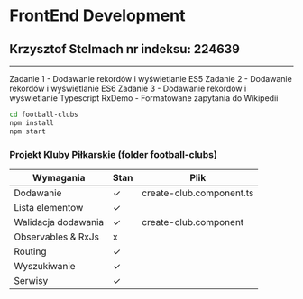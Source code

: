 # FrontEnd Development
## Krzysztof Stelmach nr indeksu: 224639
---------------------------------
Zadanie 1 - Dodawanie rekordów i wyświetlanie ES5
Zadanie 2 - Dodawanie rekordów i wyświetlanie ES6
Zadanie 3 - Dodawanie rekordów i wyświetlanie Typescript
RxDemo - Formatowane zapytania do Wikipedii
```sh
cd football-clubs
npm install
npm start
```
### Projekt Kluby Piłkarskie (folder football-clubs)
| Wymagania | Stan | Plik|
| ------ | ------ | ----
| Dodawanie | ✓| create-club.component.ts
|Lista elementow| ✓ | 
| Walidacja dodawania | ✓ | create-club.component
| Observables & RxJs | x |
| Routing | ✓ |
| Wyszukiwanie | ✓| |
|Serwisy |✓| |
